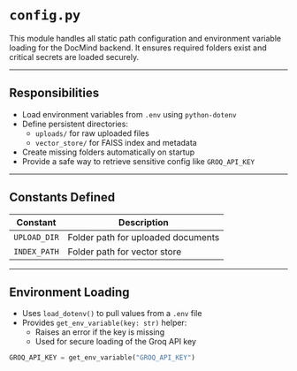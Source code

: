 # `config.py`

This module handles all static path configuration and environment variable loading for the DocMind backend. It ensures required folders exist and critical secrets are loaded securely.

---

## Responsibilities

- Load environment variables from `.env` using `python-dotenv`
- Define persistent directories:
  - `uploads/` for raw uploaded files
  - `vector_store/` for FAISS index and metadata
- Create missing folders automatically on startup
- Provide a safe way to retrieve sensitive config like `GROQ_API_KEY`

---

## Constants Defined

| Constant       | Description                            |
|----------------|----------------------------------------|
| `UPLOAD_DIR`   | Folder path for uploaded documents      |
| `INDEX_PATH`   | Folder path for vector store             |

---

## Environment Loading

- Uses `load_dotenv()` to pull values from a `.env` file
- Provides `get_env_variable(key: str)` helper:
  - Raises an error if the key is missing
  - Used for secure loading of the Groq API key

```python
GROQ_API_KEY = get_env_variable("GROQ_API_KEY")
```
